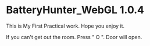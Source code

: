 # BatteryHunter_WebGL 1.0.4
This is My First Practical work. 
Hope you enjoy it. 

If you can't get out the room.
Press " O ". Door will open.

